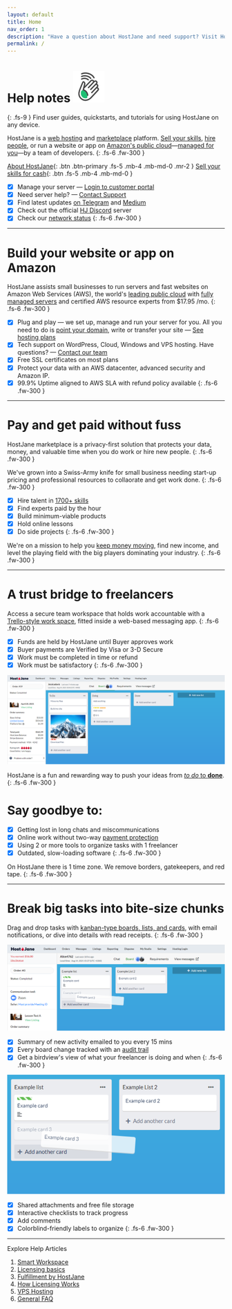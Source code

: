 ```yaml
---
layout: default
title: Home
nav_order: 1
description: "Have a question about HostJane and need support? Visit HostJane's customer service center to get the fast help you need."
permalink: /
---
```


# Help notes ![](/assets/wave.svg)
{: .fs-9 }
<span class="yellow">Find user guides, quickstarts, and tutorials for using HostJane on any device.</span>

HostJane is a [web hosting](https://cloud.hostjane.com) and [marketplace](https://www.hostjane.com/marketplace) platform. [Sell your skills](https://wwww.hostjane.com/sell), [hire people](https://www.hostjane.com/marketplace/skills), or run a website or app on [Amazon's public cloud](https://aws.amazon.com/)—[managed for you](https://cloud.hostjane.com/wordpress/)—by a team of developers.
{: .fs-6 .fw-300 }

[About HostJane](https://www.hostjane.com/about/){: .btn .btn-primary .fs-5 .mb-4 .mb-md-0 .mr-2 } [Sell your skills for cash](https://www.hostjane.com/sell){: .btn .fs-5 .mb-4 .mb-md-0 }

- [x] Manage your server — [Login to customer portal](https://cloud.hostjane.com/hosting/login)
- [x] Need server help? — [Contact Support](https://www.hostjane.com/marketplace/contact)
- [x] Find latest updates [on Telegram](https://t.me/hostjanecom) and [Medium](https://medium.com/better-work)
- [x] Check out the official [HJ Discord](https://discord.gg/5rS6Tvd) server
- [x] Check our [network status](https://www.hostjane.com/status)
{: .fs-6 .fw-300 }

---

# Build your website or app on Amazon

<span class="green">HostJane assists small businesses to run servers and fast websites on Amazon Web Services (AWS), the world's [leading public cloud](https://aws.amazon.com) with [fully managed servers](https://cloud.hostjane.com) and certified AWS resource experts from $17.95 /mo.</span>
{: .fs-6 .fw-300 }

- [x] Plug and play — we set up, manage and run your server for you. All you need to do is [point your domain](/point-your-domain/), write or transfer your site — [See hosting plans](https://cloud.hostjane.com)
- [x] Tech support on WordPress, Cloud, Windows and VPS hosting. Have questions? — [Contact our team](https://www.hostjane.com/marketplace/contact)
- [x] Free SSL certificates on most plans
- [x] Protect your data with an AWS datacenter, advanced security and Amazon IP.
- [x] 99.9% Uptime aligned to AWS SLA with refund policy available
{: .fs-6 .fw-300 }

---

# Pay and get paid without fuss

<span class="blue">HostJane marketplace is a privacy-first solution that protects your data, money, and valuable time when you do work or hire new people.</span>
{: .fs-6 .fw-300 }

We've grown into a Swiss-Army knife for small business needing start-up pricing and professional resources to collaorate and get work done.
{: .fs-6 .fw-300 }

- [x] Hire talent in [1700+ skills](https://www.hostjane.com/marketplace/skills)
- [x] Find experts paid by the hour
- [x] Build minimum-viable products
- [x] Hold online lessons
- [x] Do side projects
{: .fs-6 .fw-300 }

<span class="yellow">We're on a mission to help you [keep money moving](https://www.hostjane.com/about), find new income, and level the playing field with the big players dominating your industry.</span>
{: .fs-6 .fw-300 }

---

# A trust bridge to freelancers

<span class="red">Access a secure team workspace that holds work accountable with a [Trello-style work space](/buyers/hostjane-workspace/), fitted inside a web-based messaging app.</span>
{: .fs-6 .fw-300 }

- [x] Funds are held by HostJane until Buyer approves work
- [x] Buyer payments are Verified by Visa or 3-D Secure
- [x] Work must be completed in time or refund
- [x] Work must be satisfactory
{: .fs-6 .fw-300 }

![](/assets/board-view.png)

<span class="purple">HostJane is a fun and rewarding way to push your ideas from [*to do* to **done**](/buyers/hostjane-roadmap/).</span>
{: .fs-6 .fw-300 }

# Say goodbye to:

- [x] Getting lost in long chats and miscommunications
- [x] Online work without two-way [payment protection](/getting-started/#payment-protection-guarantee)
- [x] Using 2 or more tools to organize tasks with 1 freelancer
- [x] Outdated, slow-loading software
{: .fs-6 .fw-300 }

<span class="blue">On HostJane there is 1 time zone. We remove borders, gatekeepers, and red tape.</span>
{: .fs-6 .fw-300 }

--- 

# Break big tasks into bite-size chunks

<span class="green">Drag and drop tasks with [kanban-type boards, lists, and cards](/buyers/hostjane-workspace/), with email notifications, or dive into details with read receipts.</span>
{: .fs-6 .fw-300 }

![](/assets/example-board.png)

- [x] Summary of new activity emailed to you every 15 mins
- [x] Every board change tracked with an [audit trail](getting-started/what-are-boards/#board-activity)
- [x] Get a birdview's view of what your freelancer is doing and when
{: .fs-6 .fw-300 }

![](/assets/example-lists.png)

- [x] Shared attachments and free file storage
- [x] Interactive checklists to track progress
- [x] Add comments
- [x] Colorblind-friendly labels to organize
{: .fs-6 .fw-300 }

---

<span class="green">Explore Help Articles</span>

1. [Smart Workspace](/buyers/hostjane-workspace/)
2. [Licensing basics](/buyers/licensing/)
3. [Fulfillment by HostJane](/getting-started/fullfilment-by-hostjane/)
4. [How Licensing Works](/how-licensing-works)
5. [VPS Hosting](/vps-hosting)
6. [General FAQ](/about)